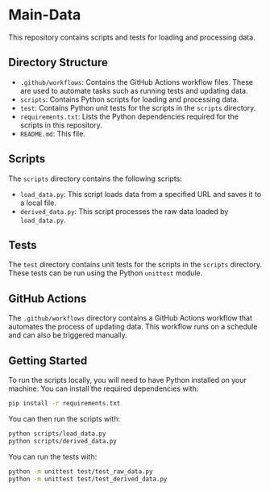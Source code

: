 # Main-Data

This repository contains scripts and tests for loading and processing data.

## Directory Structure

- `.github/workflows`: Contains the GitHub Actions workflow files. These are used to automate tasks such as running tests and updating data.
- `scripts`: Contains Python scripts for loading and processing data.
- `test`: Contains Python unit tests for the scripts in the `scripts` directory.
- `requirements.txt`: Lists the Python dependencies required for the scripts in this repository.
- `README.md`: This file.

## Scripts

The `scripts` directory contains the following scripts:

- `load_data.py`: This script loads data from a specified URL and saves it to a local file.
- `derived_data.py`: This script processes the raw data loaded by `load_data.py`.

## Tests

The `test` directory contains unit tests for the scripts in the `scripts` directory. These tests can be run using the Python `unittest` module.

## GitHub Actions

The `.github/workflows` directory contains a GitHub Actions workflow that automates the process of updating data. This workflow runs on a schedule and can also be triggered manually.

## Getting Started

To run the scripts locally, you will need to have Python installed on your machine. You can install the required dependencies with:

```bash
pip install -r requirements.txt
```

You can then run the scripts with:

```bash
python scripts/load_data.py
python scripts/derived_data.py
```

You can run the tests with:

```bash
python -m unittest test/test_raw_data.py
python -m unittest test/test_derived_data.py
```


